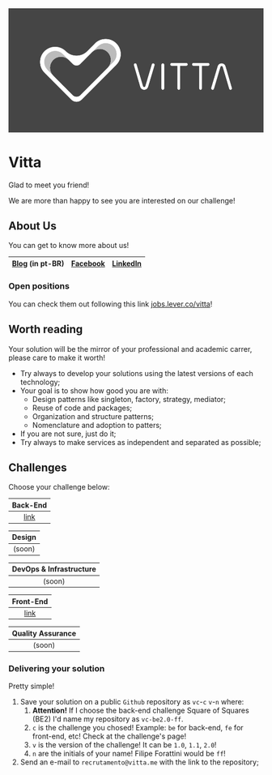 <img src="/assets/imgs/logo_black.png" />

# Vitta

Glad to meet you friend!

We are more than happy to see you are interested on our challenge!

## About Us

You can get to know more about us!

| [Blog](https://blog.vitta.me/) (in pt-BR) | [Facebook](https://www.facebook.com/vitta.me/) | [LinkedIn](https://www.linkedin.com/company/3990515/) |
|:---:|:---:|:---:|

### Open positions

You can check them out following this link [jobs.lever.co/vitta](jobs.lever.co/vitta)!

## Worth reading

Your solution will be the mirror of your professional and academic carrer, please care to make it worth!

- Try always to develop your solutions using the latest versions of each technology;
- Your goal is to show how good you are with:
    - Design patterns like singleton, factory, strategy, mediator;
    - Reuse of code and packages;
    - Organization and structure patterns;
    - Nomenclature and adoption to patters;
- If you are not sure, just do it;
- Try always to make services as independent and separated as possible;

## Challenges

Choose your challenge below:

| Back-End |
|:---:|
| [link](https://github.com/vitta-hiring/case-back-end) |

| Design |
|:---:|
| (soon) |

| DevOps & Infrastructure |
|:---:|
| (soon) |

| Front-End |
|:---:|
| [link](https://github.com/vitta-hiring/case-front-end) |

| Quality Assurance |
|:---:|
| (soon) |

### Delivering your solution

Pretty simple!

1. Save your solution on a public `Github` repository as `vc`-`c` `v`-`n` where:
    1. **Attention!** If I choose the back-end challenge Square of Squares (BE2) I'd name my repository as `vc-be2.0-ff`.
    1. `c` is the challenge you chosed! Example: `be` for back-end, `fe` for front-end, etc! Check at the challenge's page!
    1. `v` is the version of the challenge! It can be `1.0`, `1.1`, `2.0`!
    1. `n` are the initials of your name! Filipe Forattini would be `ff`!  
1. Send an e-mail to `recrutamento@vitta.me` with the link to the repository;
